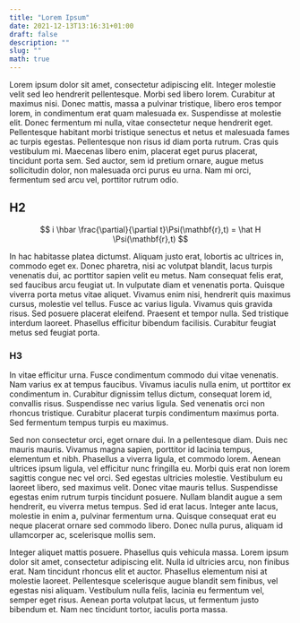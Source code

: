```yaml
---
title: "Lorem Ipsum"
date: 2021-12-13T13:16:31+01:00
draft: false
description: ""
slug: ""
math: true
---
```


Lorem ipsum dolor sit amet, consectetur adipiscing elit. Integer molestie velit
sed leo hendrerit pellentesque. Morbi sed libero lorem. Curabitur at maximus
nisi. Donec mattis, massa a pulvinar tristique, libero eros tempor lorem, in
condimentum erat quam malesuada ex. Suspendisse at molestie elit. Donec
fermentum mi nulla, vitae consectetur neque hendrerit eget. Pellentesque
habitant morbi tristique senectus et netus et malesuada fames ac turpis
egestas. Pellentesque non risus id diam porta rutrum. Cras quis vestibulum mi.
Maecenas libero enim, placerat eget purus placerat, tincidunt porta sem. Sed
auctor, sem id pretium ornare, augue metus sollicitudin dolor, non malesuada
orci purus eu urna. Nam mi orci, fermentum sed arcu vel, porttitor rutrum odio.

## H2

$$
  i \hbar \frac{\partial}{\partial t}\Psi(\mathbf{r},t) = \hat H \Psi(\mathbf{r},t)
$$

In hac habitasse platea dictumst. Aliquam justo erat, lobortis ac ultrices in,
commodo eget ex. Donec pharetra, nisi ac volutpat blandit, lacus turpis
venenatis dui, ac porttitor sapien velit eu metus. Nam consequat felis erat,
sed faucibus arcu feugiat ut. In vulputate diam et venenatis porta. Quisque
viverra porta metus vitae aliquet. Vivamus enim nisi, hendrerit quis maximus
cursus, molestie vel tellus. Fusce ac varius ligula. Vivamus quis gravida
risus. Sed posuere placerat eleifend. Praesent et tempor nulla. Sed tristique
interdum laoreet. Phasellus efficitur bibendum facilisis. Curabitur feugiat
metus sed feugiat porta.

### H3

In vitae efficitur urna. Fusce condimentum commodo dui vitae venenatis. Nam
varius ex at tempus faucibus. Vivamus iaculis nulla enim, ut porttitor ex
condimentum in. Curabitur dignissim tellus dictum, consequat lorem id,
convallis risus. Suspendisse nec varius ligula. Sed venenatis orci non rhoncus
tristique. Curabitur placerat turpis condimentum maximus porta. Sed fermentum
tempus turpis eu maximus.

Sed non consectetur orci, eget ornare dui. In a pellentesque diam. Duis nec
mauris mauris. Vivamus magna sapien, porttitor id lacinia tempus, elementum et
nibh. Phasellus a viverra ligula, et commodo lorem. Aenean ultrices ipsum
ligula, vel efficitur nunc fringilla eu. Morbi quis erat non lorem sagittis
congue nec vel orci. Sed egestas ultricies molestie. Vestibulum eu laoreet
libero, sed maximus velit. Donec vitae mauris tellus. Suspendisse egestas enim
rutrum turpis tincidunt posuere. Nullam blandit augue a sem hendrerit, eu
viverra metus tempus. Sed id erat lacus. Integer ante lacus, molestie in enim
a, pulvinar fermentum urna. Quisque consequat erat eu neque placerat ornare sed
commodo libero. Donec nulla purus, aliquam id ullamcorper ac, scelerisque
mollis sem.

Integer aliquet mattis posuere. Phasellus quis vehicula massa. Lorem ipsum
dolor sit amet, consectetur adipiscing elit. Nulla id ultricies arcu, non
finibus erat. Nam tincidunt rhoncus elit et auctor. Phasellus elementum nisi at
molestie laoreet. Pellentesque scelerisque augue blandit sem finibus, vel
egestas nisi aliquam. Vestibulum nulla felis, lacinia eu fermentum vel, semper
eget risus. Aenean porta volutpat lacus, ut fermentum justo bibendum et. Nam
nec tincidunt tortor, iaculis porta massa.

